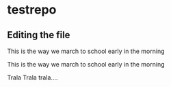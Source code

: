 # testrepo
## Editing the file
This is the way we march to school early in the morning  

This is the way we march to school early in the morning  

Trala Trala trala....  
